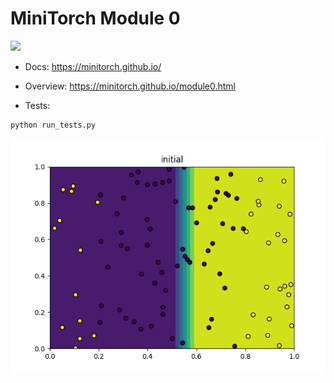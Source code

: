 # MiniTorch Module 0

<img src="https://minitorch.github.io/_images/match.png" width="100px">

- Docs: https://minitorch.github.io/

- Overview: https://minitorch.github.io/module0.html

- Tests:

```
python run_tests.py
```

![](project/simple.png)
